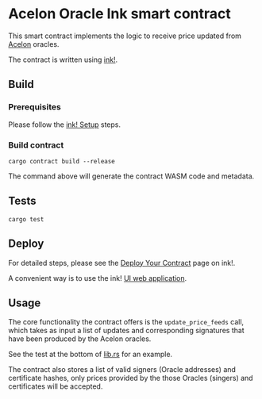 # Acelon Oracle Ink smart contract

This smart contract implements the logic to receive price updated from [Acelon](https://acelon.io/) oracles.

The contract is written using [ink!](https://use.ink/).

## Build

### Prerequisites

Please follow the [ink! Setup](https://use.ink/getting-started/setup) steps.

### Build contract

```shell
cargo contract build --release
```

The command above will generate the contract WASM code and metadata.

## Tests

```shell
cargo test
```

## Deploy

For detailed steps, please see the [Deploy Your Contract](https://use.ink/getting-started/deploy-your-contract) page on ink!.

A convenient way is to use the ink! [UI web application](https://ui.use.ink/).

## Usage

The core functionality the contract offers is the `update_price_feeds` call, which takes as input a list of updates and corresponding signatures that have been produced by the Acelon oracles.

See the test at the bottom of [lib.rs](lib.rs) for an example.

The contract also stores a list of valid signers (Oracle addresses) and certificate hashes, only prices provided by the those Oracles (singers) and certificates will be accepted.
